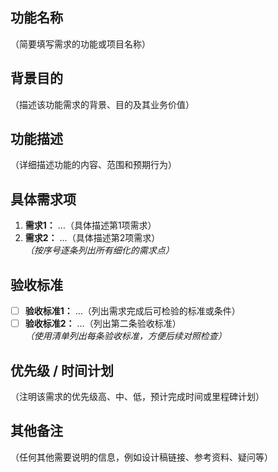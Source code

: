 ## 功能名称  
（简要填写需求的功能或项目名称）  

## 背景目的  
（描述该功能需求的背景、目的及其业务价值）  

## 功能描述  
（详细描述功能的内容、范围和预期行为）  

## 具体需求项  
1. **需求1：** …（具体描述第1项需求）  
2. **需求2：** …（具体描述第2项需求）  
*（按序号逐条列出所有细化的需求点）*  

## 验收标准  
- [ ] **验收标准1：** …（列出需求完成后可检验的标准或条件）  
- [ ] **验收标准2：** …（列出第二条验收标准）  
*（使用清单列出每条验收标准，方便后续对照检查）*  

## 优先级 / 时间计划  
（注明该需求的优先级高、中、低，预计完成时间或里程碑计划）  

## 其他备注  
（任何其他需要说明的信息，例如设计稿链接、参考资料、疑问等）  

